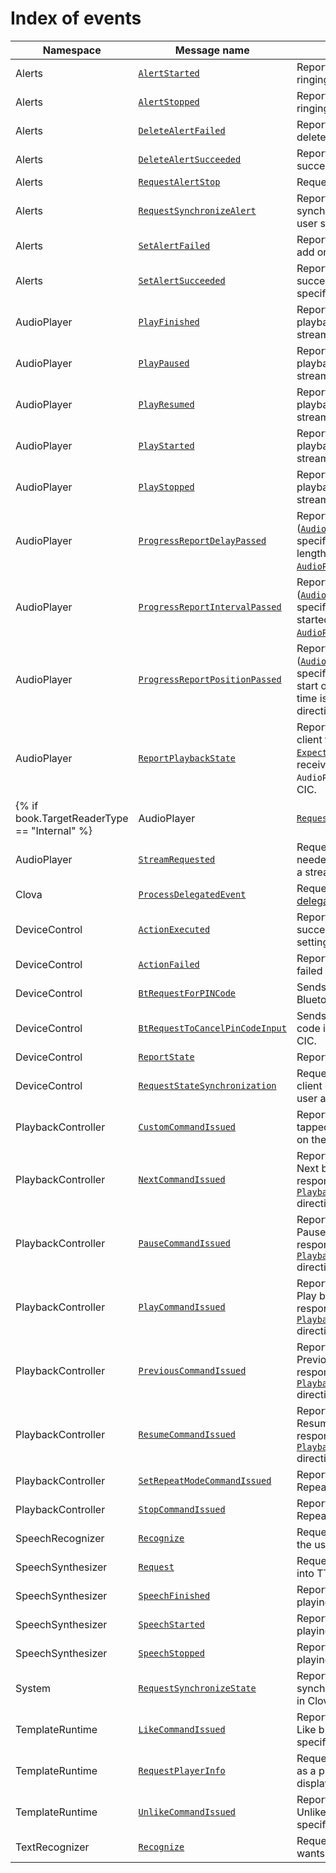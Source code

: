 # Index of events

| Namespace         | Message name       | Description                                             |
|-------------------|----------------|-------------------------------------------------|
| Alerts            | [`AlertStarted`](/CIC/References/CICInterface/Alerts.md#AlertStarted)                 | Reports to CIC that the client has started ringing an alarm. |
| Alerts            | [`AlertStopped`](/CIC/References/CICInterface/Alerts.md#AlertStopped)                 | Reports to CIC that the client has stopped ringing an alarm. |
| Alerts            | [`DeleteAlertFailed`](/CIC/References/CICInterface/Alerts.md#DeleteAlertFailed)       | Reports to CIC that the client has failed to delete the specified alarm. |
| Alerts            | [`DeleteAlertSucceeded`](/CIC/References/CICInterface/Alerts.md#DeleteAlertSucceeded) | Reports to CIC that the client has successfully deleted the specified alarm. |
| Alerts            | [`RequestAlertStop`](/CIC/References/CICInterface/Alerts.md#RequestAlertStop)         | Requests CIC to stop the ringing alarm.  |
| Alerts            | [`RequestSynchronizeAlert`](/CIC/References/CICInterface/Alerts.md#RequestSynchronizeAlert) | Reports to CIC that the client needs to synchronize the alarm information of the user stored in Clova cloud. |
| Alerts            | [`SetAlertFailed`](/CIC/References/CICInterface/Alerts.md#SetAlertFailed)             | Reports to CIC that the client has failed to add or change the specified alarm. |
| Alerts            | [`SetAlertSucceeded`](/CIC/References/CICInterface/Alerts.md#SetAlertSucceeded)       | Reports to CIC that the client has successfully added or changed the specified alarm. |
| AudioPlayer       | [`PlayFinished`](/CIC/References/CICInterface/AudioPlayer.md#PlayFinished) | Reports to CIC that the client has finished playback with the information on the audio stream.        |
| AudioPlayer       | [`PlayPaused`](/CIC/References/CICInterface/AudioPlayer.md#PlayPaused)     | Reports to CIC that the client has paused playback with the information on the audio stream.    |
| AudioPlayer       | [`PlayResumed`](/CIC/References/CICInterface/AudioPlayer.md#PlayResumed)   | Reports to CIC that the client has resumed playback with the information on the audio stream.            |
| AudioPlayer       | [`PlayStarted`](/CIC/References/CICInterface/AudioPlayer.md#PlayStarted)   | Reports to CIC that the client has started playback with the information on the audio stream.       |
| AudioPlayer       | [`PlayStopped`](/CIC/References/CICInterface/AudioPlayer.md#PlayStopped)   | Reports to CIC that the client has stopped playback with the information on the audio stream.       |
| AudioPlayer       | [`ProgressReportDelayPassed`](/CIC/References/CICInterface/AudioPlayer.md#ProgressReportPositionPassed) | Reports the current playback state to CIC ([`AudioPlayer.PlaybackState`](/CIC/References/Context_Objects.md#PlaybackState)) after a specified length of time has passed. The length of time is specified in the [`AudioPlayer.Play`](/CIC/References/CICInterface/AudioPlayer.md#Play) directive. |
| AudioPlayer       | [`ProgressReportIntervalPassed`](/CIC/References/CICInterface/AudioPlayer.md#ProgressReportPositionPassed)| Reports the current playback state to CIC ([`AudioPlayer.PlaybackState`](/CIC/References/Context_Objects.md#PlaybackState)), by the specified interval, after playback has started. The interval is specified in the [`AudioPlayer.Play`](/CIC/References/CICInterface/AudioPlayer.md#Play) directive.|
| AudioPlayer       | [`ProgressReportPositionPassed`](/CIC/References/CICInterface/AudioPlayer.md#ProgressReportPositionPassed) | Reports the current playback state to CIC ([`AudioPlayer.PlaybackState`](/CIC/References/Context_Objects.md#PlaybackState)) at the specified time, which is measured from the start of the audio stream. The reporting time is specified in the [`AudioPlayer.Play`](/CIC/References/CICInterface/AudioPlayer.md#Play) directive.|
| AudioPlayer       | [`ReportPlaybackState`](/CIC/References/CICInterface/AudioPlayer.md#ReportPlaybackState) | Reports the current playback state of the client to CIC. If the [`ExpectReportPlaybackState`](/CIC/References/CICInterface/AudioPlayer.md#ExpectReportPlaybackState) directive is received from CIC, the client must send the `AudioPlayer.ReportPlaybackState` event to CIC.  |
{% if book.TargetReaderType == "Internal" %}| AudioPlayer       | [`RequestPlaybackState`](/CIC/References/CICInterface/AudioPlayer.md#RequestPlaybackState) | Requests CIC for the current playback state of the client. Upon receiving the `AudioPlayer.ReqeustPlaybackState` event, CIC will send the [`AudioPlayer.ExpectReportPlaybackState`](/CIC/References/CICInterface/AudioPlayer.md#ExpectReportPlaybackState) directive to all or specific clients registered to the user account.  |
| AudioPlayer       | [`StreamRequested`](/CIC/References/CICInterface/AudioPlayer.md#StreamRequested) | Requests CIC for additional information needed for audio stream playback such as a streaming URL. |{% else %}| AudioPlayer       | [`StreamRequested`](/CIC/References/CICInterface/AudioPlayer.md#StreamRequested) | Requests CIC for additional information needed for audio stream playback such as a streaming URL. |{% endif %}
| Clova              | [`ProcessDelegatedEvent`](/CIC/References/CICInterface/Clova.md#ProcessDelegatedEvent)                          | Requests CIC for the result of handling the [delegated user request](/CIC/Guides/Interact_with_CIC.md#HandleDelegation).  |
| DeviceControl     | [`ActionExecuted`](/CIC/References/CICInterface/DeviceControl.md#ActionExecuted) | Reports to CIC that the client has successfully changed the specified settings.                               |
| DeviceControl     | [`ActionFailed`](/CIC/References/CICInterface/DeviceControl.md#ActionFailed) | Reports to CIC that the client cannot or has failed to change the specified settings.                   |
| DeviceControl     | [`BtRequestForPINCode`](/CIC/References/CICInterface/DeviceControl.md#BtRequestForPINCode) | Sends the PIN code input request of the Bluetooth speaker to CIC.       |
| DeviceControl     | [`BtRequestToCancelPinCodeInput`](/CIC/References/CICInterface/DeviceControl.md#BtRequestToCancelPinCodeInput) | Sends the cancellation request for the PIN code input from the Bluetooth speaker to CIC. |
| DeviceControl     | [`ReportState`](/CIC/References/CICInterface/DeviceControl.md#ReportState)   | Reports the current device state to CIC.                              |
| DeviceControl     | [`RequestStateSynchronization`](/CIC/References/CICInterface/DeviceControl.md#RequestStateSynchronization) | Requests for the current state of other client devices registered to the current user account.  |
| PlaybackController | [`CustomCommandIssued`](/CIC/References/CICInterface/PlaybackController.md#CustomCommandIssued)               | Reports to CIC that the user pressed or tapped a button that has a custom function on the client device.  |
| PlaybackController | [`NextCommandIssued`](/CIC/References/CICInterface/PlaybackController.md#NextCommandIssued)                   | Reports to CIC that the user pressed the Next button on the client device or responds to the [`PlaybackController.ExpectNextCommand`](/CIC/References/CICInterface/PlaybackController.md#ExpectNextCommand) directive from CIC. |
| PlaybackController | [`PauseCommandIssued`](/CIC/References/CICInterface/PlaybackController.md#PauseCommandIssued)                 | Reports to CIC that the user pressed the Pause button on the client device or responds to the [`PlaybackController.ExpectPauseCommand`](/CIC/References/CICInterface/PlaybackController.md#ExpectPauseCommand) directive from CIC.  |
| PlaybackController | [`PlayCommandIssued`](/CIC/References/CICInterface/PlaybackController.md#PlayCommandIssued)                   | Reports to CIC that the user pressed the Play button on the client device or responds to the [`PlaybackController.ExpectPlayCommand`](/CIC/References/CICInterface/PlaybackController.md#ExpectPlayCommand) directive from CIC.  |
| PlaybackController | [`PreviousCommandIssued`](/CIC/References/CICInterface/PlaybackController.md#PreviousCommandIssued)           | Reports to CIC that the user pressed the Previous button on the client device or responds to the [`PlaybackController.ExpectPreviousCommand`](/CIC/References/CICInterface/PlaybackController.md#ExpectPreviousCommand) directive from CIC. |
| PlaybackController | [`ResumeCommandIssued`](/CIC/References/CICInterface/PlaybackController.md#ResumeCommandIssued)               | Reports to CIC that the user pressed the Resume button on the client device or responds to the [`PlaybackController.ExpectResumeCommand`](/CIC/References/CICInterface/PlaybackController.md#ExpectResumeCommand) directive from CIC.  |
| PlaybackController | [`SetRepeatModeCommandIssued`](/CIC/References/CICInterface/PlaybackController.md#SetRepeatModeCommandIssued) | Reports to CIC that the user pressed the Repeat button on the client device.  |
| PlaybackController | [`StopCommandIssued`](/CIC/References/CICInterface/PlaybackController.md#StopCommandIssued)                   | Reports to CIC that the user pressed the Repeat button on the client device.  |
| SpeechRecognizer  | [`Recognize`](/CIC/References/CICInterface/SpeechRecognizer.md#Recognize)  | Requests CIC for speech recognition on the user audio request.                                          |
| SpeechSynthesizer | [`Request`](/CIC/References/CICInterface/SpeechSynthesizer.md#Request)     | Requests CIC to generate a specified text into TTS.                                             |
| SpeechSynthesizer | [`SpeechFinished`](/CIC/References/CICInterface/SpeechSynthesizer.md#SpeechFinished)   | Reports to CIC that the client has finished playing the TTS.                                 |
| SpeechSynthesizer | [`SpeechStarted`](/CIC/References/CICInterface/SpeechSynthesizer.md#SpeechStarted)     | Reports to CIC that the client has started playing the TTS.                                 |
| SpeechSynthesizer | [`SpeechStopped`](/CIC/References/CICInterface/SpeechSynthesizer.md#SpeechStopped)     | Reports to CIC that the client has stopped playing the TTS.                                 |
| System          | [`RequestSynchronizeState`](/CIC/References/CICInterface/System.md#RequestSynchronizeState) | Reports to CIC that the client needs to synchronize the shared information stored in Clova cloud. |
| TemplateRuntime    | [`LikeCommandIssued`](/CIC/References/CICInterface/TemplateRuntime.md#LikeCommandIssued) | Reports to CIC that the user pressed the Like button on the client device for a specific media. |
| TemplateRuntime    | [`RequestPlayerInfo`](/CIC/References/CICInterface/TemplateRuntime.md#RequestPlayerInfo) | Requests CIC for playback metadata such as a playlist, album image, and lyrics to display on the media player. |
| TemplateRuntime    | [`UnlikeCommandIssued`](/CIC/References/CICInterface/TemplateRuntime.md#UnlikeCommandIssued) | Reports to CIC that the user pressed the Unlike button on the client device for a specific media. |
| TextRecognizer  | [`Recognize`](/CIC/References/CICInterface/TextRecognizer.md#Recognize)      | Requests CIC to recognize what the user wants by sending the user input text.                           |
